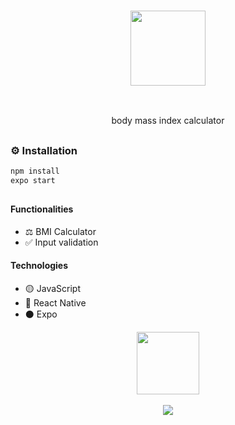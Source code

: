 ### <p align='center'> <img src="https://github.com/fabioVitorio/calc_imc/assets/109548564/e85309d6-318e-44a0-bbe4-b36e050c198f" width="120"/> </p>
<br>
<p align='center'> body mass index calculator <br></p>

##
### ⚙️ Installation
```bash
npm install
expo start
```
##
#### Functionalities
- ⚖️ BMI Calculator <br>
- ✅ Input validation
 #### Technologies
- 🟡 JavaScript <br>
- 🔵 React Native <br>
- ⚫ Expo <br>


<div align='center'>
  <img height="100em" src="https://github-readme-stats.vercel.app/api/pin/?username=fabioVitorio&repo=calc_imc_mobile"/>
  <a href="https://github.com/fabioVitorio">
</div>

<br>

<div align='center'> <img src="https://github.com/fabioVitorio/calc_imc_mobile/assets/109548564/83d5a208-8820-44be-9f4b-adf851cc9918" /></div>



